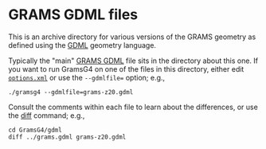 # GRAMS GDML files

This is an archive directory for various versions of the GRAMS
geometry as defined using the
[GDML](http://lcgapp.cern.ch/project/simu/framework/GDML/doc/GDMLmanual.pdf)
geometry language.

Typically the "main" [GRAMS GDML](../grams.gdml) file sits in the directory about this one. If you want to run GramsG4 on one of the files in this directory, either edit [`options.xml`](../options.xml) or use the `--gdmlfile=` option; e.g.,
```
./gramsg4 --gdmlfile=grams-z20.gdml
```

Consult the comments within each file to learn about the differences, or use the [diff](http://www.nevis.columbia.edu/cgi-bin/man.sh?man=diff) command; e.g.,
```
cd GramsG4/gdml
diff ../grams.gdml grams-z20.gdml
```
